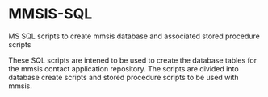 # MMSIS-SQL
MS SQL scripts to create mmsis database and associated stored procedure scripts

These SQL scripts are intened to be used to create the database tables for the 
mmsis contact application repository.  The scripts are divided into database
create scripts and stored procedure scripts to be used with mmsis.
